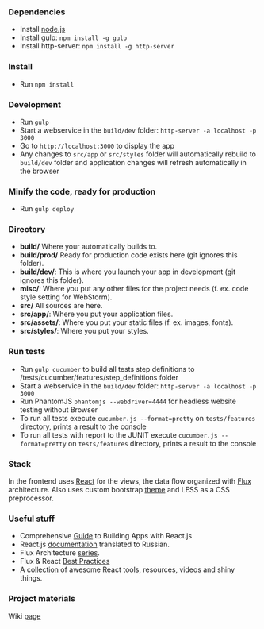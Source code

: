 ### Dependencies
* Install  [node.js](https://nodejs.org/)
* Install gulp: `npm install -g gulp` 
* Install http-server: `npm install -g http-server`

### Install
* Run `npm install`

### Development
* Run `gulp`
* Start a webservice in the `build/dev` folder: `http-server -a localhost -p 3000`
* Go to `http://localhost:3000` to display the app
* Any changes to `src/app` or `src/styles` folder will automatically rebuild to `build/dev` folder and application changes will refresh automatically in the browser

### Minify the code, ready for production
* Run `gulp deploy`

### Directory
* **build/** Where your automatically builds to.
* **build/prod/** Ready for production code exists here (git ignores this folder).
* **build/dev/**: This is where you launch your app in development (git ignores this folder).
* **misc/**: Where you put any other files for the project needs (f. ex. code style setting for WebStorm).
* **src/** All sources are here.
* **src/app/**: Where you put your application files.
* **src/assets/**: Where you put your static files (f. ex. images, fonts).
* **src/styles/**: Where you put your styles.

### Run tests
* Run `gulp cucumber` to build all tests step definitions to /tests/cucumber/features/step_definitions folder
* Start a webservice in the `build/dev` folder: `http-server -a localhost -p 3000`
* Run PhantomJS `phantomjs --webdriver=4444` for headless website testing without Browser
* To run all tests execute `cucumber.js --format=pretty` on `tests/features` directory, prints a result to the console
* To run all tests with report to the JUNIT execute `cucumber.js --format=pretty` on `tests/features` directory, prints a result to the console

### Stack
In the frontend uses [React](http://facebook.github.io/react/) for the views, the data flow organized with [Flux](http://facebook.github.io/flux/docs/overview.html) architecture.
Also uses custom bootstrap [theme](http://bootswatch.com/paper/) and LESS as a CSS preprocessor. 

### Useful stuff
* Comprehensive [Guide](http://tylermcginnis.com/reactjs-tutorial-a-comprehensive-guide-to-building-apps-with-react/) to Building Apps with React.js
* React.js [documentation](http://tftf.ru/stati/javascript/reactjs/) translated to Russian. 
* Flux Architecture [series](https://egghead.io/series/react-flux-architecture).
* Flux & React [Best Practices](http://racingtadpole.com/blog/flux-react-best-practices/)
* A [collection](https://react.zeef.com/nick.raienko) of awesome React tools, resources, videos and shiny things.

### Project materials
Wiki [page](https://wiki.itransition.com/display/RPS/Resource+Planning+System+Home)